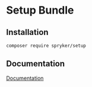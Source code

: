 # Setup Bundle

## Installation

```
composer require spryker/setup
```

## Documentation

[Documentation](https://spryker.github.io)
